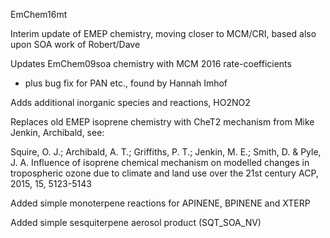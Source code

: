 EmChem16mt

Interim update of EMEP chemistry, moving closer to MCM/CRI, based also
  upon SOA work of Robert/Dave

Updates EmChem09soa chemistry with MCM 2016 rate-coefficients
  - plus bug fix for PAN etc., found by Hannah Imhof

Adds additional inorganic  species and reactions, HO2NO2

Replaces old EMEP isoprene chemistry with CheT2 mechanism from Mike Jenkin, Archibald, see:

   Squire, O. J.; Archibald, A. T.; Griffiths, P. T.; Jenkin, M. E.;
   Smith, D. & Pyle, J. A. Influence of isoprene chemical mechanism on
   modelled changes in tropospheric ozone due to climate and land use
   over the 21st century ACP, 2015, 15, 5123-5143

Added simple monoterpene reactions for APINENE, BPINENE and XTERP

Added simple sesquiterpene aerosol product (SQT_SOA_NV)
